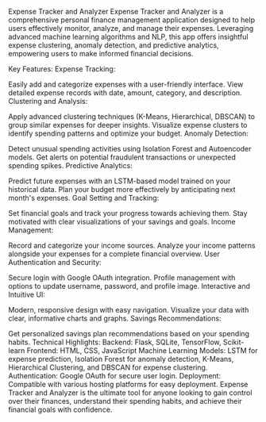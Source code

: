 Expense Tracker and Analyzer
Expense Tracker and Analyzer is a comprehensive personal finance management application designed to help users effectively monitor, analyze, and manage their expenses. Leveraging advanced machine learning algorithms and NLP, this app offers insightful expense clustering, anomaly detection, and predictive analytics, empowering users to make informed financial decisions.

Key Features:
Expense Tracking:

Easily add and categorize expenses with a user-friendly interface.
View detailed expense records with date, amount, category, and description.
Clustering and Analysis:

Apply advanced clustering techniques (K-Means, Hierarchical, DBSCAN) to group similar expenses for deeper insights.
Visualize expense clusters to identify spending patterns and optimize your budget.
Anomaly Detection:

Detect unusual spending activities using Isolation Forest and Autoencoder models.
Get alerts on potential fraudulent transactions or unexpected spending spikes.
Predictive Analytics:

Predict future expenses with an LSTM-based model trained on your historical data.
Plan your budget more effectively by anticipating next month's expenses.
Goal Setting and Tracking:

Set financial goals and track your progress towards achieving them.
Stay motivated with clear visualizations of your savings and goals.
Income Management:

Record and categorize your income sources.
Analyze your income patterns alongside your expenses for a complete financial overview.
User Authentication and Security:

Secure login with Google OAuth integration.
Profile management with options to update username, password, and profile image.
Interactive and Intuitive UI:

Modern, responsive design with easy navigation.
Visualize your data with clear, informative charts and graphs.
Savings Recommendations:

Get personalized savings plan recommendations based on your spending habits.
Technical Highlights:
Backend: Flask, SQLite, TensorFlow, Scikit-learn
Frontend: HTML, CSS, JavaScript
Machine Learning Models: LSTM for expense prediction, Isolation Forest for anomaly detection, K-Means, Hierarchical Clustering, and DBSCAN for expense clustering.
Authentication: Google OAuth for secure user login.
Deployment: Compatible with various hosting platforms for easy deployment.
Expense Tracker and Analyzer is the ultimate tool for anyone looking to gain control over their finances, understand their spending habits, and achieve their financial goals with confidence.
